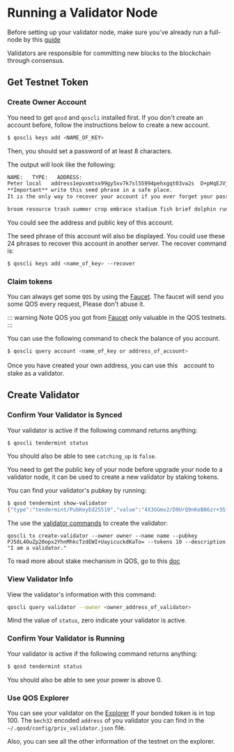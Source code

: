 # Running a Validator Node

Before setting up your validator node, make sure you've already run a full-node by this [guide](fullnode.md)

Validators are responsible for committing new blocks to the blockchain through consensus.

## Get Testnet Token 

### Create Owner Account

You need to get `qosd` and `qoscli` installed first. If you don't create an account before, follow the instructions below to create a new account.

```bash
$ qoscli keys add <NAME_OF_KEY>
```

Then, you should set a password of at least 8 characters.

The output will look like the following:
```bash
NAME:   TYPE:   ADDRESS:                                                PUBKEY:
Peter local   address1epvxmtxx99gy5xv7k7sl55994pehxgqt03va2s  D+pHqEJVjQMiRzl5PbL8FraVZqWqxrxcTF7akcCIDfo=
**Important** write this seed phrase in a safe place.
It is the only way to recover your account if you ever forget your password.

broom resource trash summer crop embrace stadium fish brief dolphin run decrease brief heart upgrade icon toe lift dawn regret dumb indoor drop glide
```

You could see the address and public key of this account.

The seed phrase of this account will also be displayed. You could use these 24 phrases to recover this account in another server. The recover command is:
```bash
$ qoscli keys add <name_of_key> --recover
```

### Claim tokens

You can always get some `QOS` by using the [Faucet](http://explorer.qoschain.info/freecoin/get). The faucet will send you some QOS every request, Please don't abuse it.

::: warning Note 
QOS you got from [Faucet](http://explorer.qoschain.info/freecoin/get) only valuable in the QOS testnets.
:::

You can use the following command to check the balance of you account.
```bash
$ qoscli query account <name_of_key or address_of_account>
```

Once you have created your own address, you can use this　account to stake as a validator. 


## Create Validator

### Confirm Your Validator is Synced

Your validator is active if the following command returns anything:

```bash
$ qoscli tendermint status
```

You should also be able to see `catching_up` is `false`. 

You need to get the public key of your node before upgrade your node to a validator node, it can be used to create a new validator by staking tokens. 

You can find your validator's pubkey by running:

```bash
$ qosd tendermint show-validator
{"type":"tendermint/PubKeyEd25519","value":"4X3GGmx2/D9UrQ9nKeB86zr+3SfI+QF4GI8t0QKS7CE="}
```

The use the [validator commands](../client/validator.md) to create the validator: 
```
qoscli tx create-validator --owner owner --name name --pubkey PJ58L4OuZp20opx2YhnMhkcTzdEWI+UayicuckdKaTo= --tokens 10 --description "I am a validator."
```

To read more about stake mechanism in QOS, go to this [doc](../spec/staking.md)

### View Validator Info

View the validator's information with this command:

```bash
qoscli query validator --owner <owner_address_of_validator>
```

Mind the value of `status`, zero indicate your validator is active.

### Confirm Your Validator is Running

Your validator is active if the following command returns anything:

```bash
$ qosd tendermint status
```

You should also be able to see your power is above 0.


### Use QOS Explorer

You can see your validator on the [Explorer](http://explorer.qoschain.info/dashboard) If your bonded token is in top 100. The `bech32` encoded `address` of you validator you can find in the `~/.qosd/config/priv_validator.json` file.

Also, you can see all the other information of the testnet on the explorer.